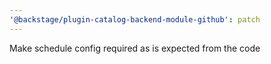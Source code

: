 ```yaml
---
'@backstage/plugin-catalog-backend-module-github': patch
---
```


Make schedule config required as is expected from the code
